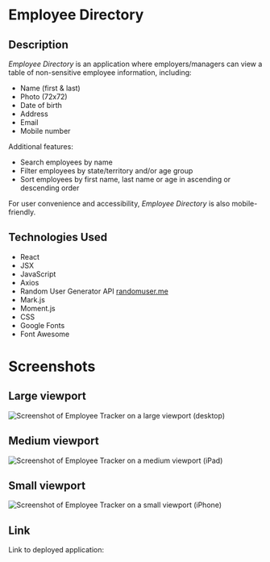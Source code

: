 # Employee Directory

## Description 

*Employee Directory* is an application where employers/managers can view a table of non-sensitive employee information, including:
- Name (first & last)
- Photo (72x72)
- Date of birth 
- Address
- Email
- Mobile number 

Additional features: 
- Search employees by name
- Filter employees by state/territory and/or age group
- Sort employees by first name, last name or age in ascending or descending order

For user convenience and accessibility, *Employee Directory* is also mobile-friendly.

## Technologies Used

- React
- JSX
- JavaScript
- Axios
- Random User Generator API [randomuser.me](https://randomuser.me/)
- Mark.js 
- Moment.js
- CSS 
- Google Fonts
- Font Awesome

# Screenshots 

## Large viewport 

![Screenshot of Employee Tracker on a large viewport (desktop)](public/images/viewport-lg.png)

## Medium viewport 

![Screenshot of Employee Tracker on a medium viewport (iPad)](public/images/viewport-md.png)

## Small viewport 

![Screenshot of Employee Tracker on a small viewport (iPhone)](public/images/viewport-sm.png)

## Link

Link to deployed application: []()



